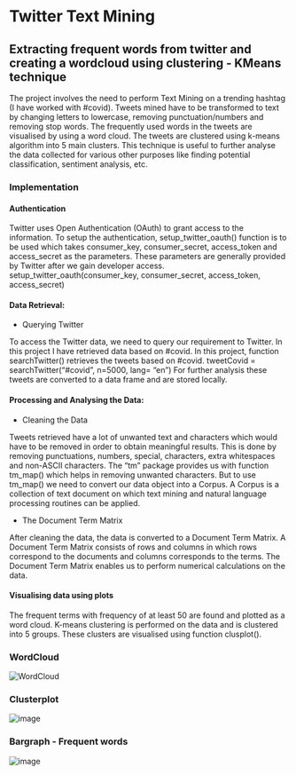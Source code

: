# Twitter Text Mining
## Extracting frequent words from twitter and creating a wordcloud using clustering - KMeans technique

The project involves the need to perform Text Mining on a trending hashtag (I have worked with #covid). Tweets mined have to be transformed to text by changing letters to lowercase, removing punctuation/numbers and removing stop words. The frequently used words in the tweets are visualised by using a word cloud.
The tweets are clustered using k-means algorithm into 5 main clusters. This technique is useful to further analyse the data collected for various other purposes like finding potential classification, sentiment analysis, etc.

### Implementation

#### Authentication
Twitter uses Open Authentication (OAuth) to grant access to the information. To setup the authentication, setup_twitter_oauth() function is to be used which takes consumer_key, consumer_secret, access_token and access_secret as the parameters. These parameters are generally provided by Twitter after we gain developer access. setup_twitter_oauth(consumer_key, consumer_secret, access_token, access_secret)

#### Data Retrieval:

* Querying Twitter

To access the Twitter data, we need to query our requirement to Twitter. In this project I have retrieved data based on #covid. In this project, function searchTwitter() retrieves the tweets based on #covid. tweetCovid = searchTwitter(“#covid”, n=5000, lang= “en”)
For further analysis these tweets are converted to a data frame and are stored locally.

#### Processing and Analysing the Data:

* Cleaning the Data

Tweets retrieved have a lot of unwanted text and characters which would have to be removed in order to obtain meaningful results. This is done by removing punctuations, numbers, special, characters, extra whitespaces and non-ASCII characters. The “tm” package provides us with function tm_map() which helps in removing unwanted characters. But to use tm_map() we need to convert our data object into a Corpus. A Corpus is a collection of text document on which text mining and natural language processing routines can be applied.

* The Document Term Matrix

After cleaning the data, the data is converted to a Document Term Matrix. A Document Term Matrix consists of rows and columns in which rows correspond to the documents and columns corresponds to the terms. The Document Term Matrix enables us to perform numerical calculations on the data.

#### Visualising data using plots

The frequent terms with frequency of at least 50 are found and plotted as a word cloud. K-means clustering is performed on the data and is clustered into 5 groups. These clusters are visualised using function clusplot().

### WordCloud

![WordCloud](https://user-images.githubusercontent.com/65553135/212463100-bf2bbaab-6c3d-468d-99cf-ab19c3149ab7.png)

### Clusterplot

![image](https://user-images.githubusercontent.com/65553135/212463321-b3284cf9-3029-4c55-8da0-1bf612d11a1b.png)

### Bargraph - Frequent words

![image](https://user-images.githubusercontent.com/65553135/212463299-f281ad07-f621-4a86-b5e9-50ff144c69cb.png)


